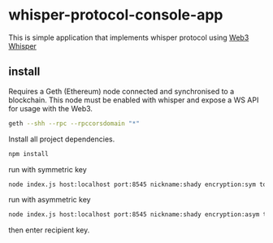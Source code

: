 # whisper-protocol-console-app
This is simple application that implements whisper protocol using [Web3](https://github.com/ethereum/web3.js/) [Whisper](https://web3js.readthedocs.io/en/1.0/web3-shh.html)

## install
Requires a Geth (Ethereum) node connected and synchronised to a blockchain. This node must be enabled with whisper and expose a WS API for usage with the Web3.
```bash
geth --shh --rpc --rpccorsdomain "*"
```

Install all project dependencies.
```bash
npm install
```

run with symmetric key
```bash
node index.js host:localhost port:8545 nickname:shady encryption:sym topic:topic key:key
```

run with asymmetric key
```bash
node index.js host:localhost port:8545 nickname:shady encryption:asym topic:topic
```
then enter recipient key. 
